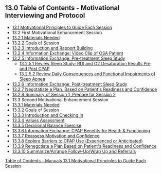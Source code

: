## 13.0 Table of Contents - Motivational Interviewing and Protocol

* [13.1 Motivational Principles to Guide Each Session](:pages_path:/manuals/motivational-interviewing/13-01-motivational-principles.md)
* 13.2 First Motivational Enhancement Session
 * [13.2.1 Materials Needed](:pages_path:/manuals/motivational-interviewing/13-02-01-materials-needed.md)
 * [13.2.2 Goals of Session](:pages_path:/manuals/motivational-interviewing/13-02-02-session-goals.md)
 * [13.2.3 Introduction and Rapport Building](:pages_path:/manuals/motivational-interviewing/13-02-03-introduction-rapport-building.md)
 * [13.2.4 Information Exchange: Video Clip of OSA Patient](:pages_path:/manuals/motivational-interviewing/13-02-04-info-exchange-video-clip.md)
 * [13.2.5 Information Exchange: Pre-treatment Sleep Study](:pages_path:/manuals/motivational-interviewing/13-02-05-00-info-exchange-pretreatment-sleep-study.md)
    * [13.2.5.1 Review Sleep Study: RDI and O2 Desaturation Results Pre and Post CPAP](:pages_path:/manuals/motivational-interviewing/13-02-05-01-review-sleep-study.md)
    * [13.2.5.2 Review Daily Consequences and Functional Impairments of Sleep Apnea](:pages_path:/manuals/motivational-interviewing/13-02-05-02-review-daily-consequences.md)
 * [13.2.6 Information Exchange: Post-treatment Sleep Study](:pages_path:/manuals/motivational-interviewing/13-02-06-info-exchange-posttreatment-sleep-study.md)
 * [13.2.7 Negotatiate a Plan, Based on Patient's Readiness and Confidence](:pages_path:/manuals/motivational-interviewing/13-02-07-negotiate-plan.md)
 * [13.2.8 Summary of Session 1, Prepare for Session 2](:pages_path:/manuals/motivational-interviewing/13-02-08-session1-summary.md)
* 13.3 Second Motivational Enhancement Session
 * [13.3.1 Materials Needed](:pages_path:/manuals/motivational-interviewing/13-03-01-materials-needed.md)
 * [13.3.2 Goals of Session](:pages_path:/manuals/motivational-interviewing/13-03-02-session-goals.md)
 * [13.3.3 Introduction and Checking In](:pages_path:/manuals/motivational-interviewing/13-03-03-introduction-checking-in.md)
 * [13.3.4 Values Assessment](:pages_path:/manuals/motivational-interviewing/13-03-04-value-assessment.md)
 * [13.3.5 Decisional Balance Exercise](:pages_path:/manuals/motivational-interviewing/13-03-05-decisional-balance-exercise.md)
 * [13.3.6 Information Exchange: CPAP Benefits for Health & Functioning](:pages_path:/manuals/motivational-interviewing/13-03-06-info-exchange-cpap-benefits.md)
 * [13.3.7 Reassess Motivation and Confidence](:pages_path:/manuals/motivational-interviewing/13-03-07-reassess-motivation-confidence.md)
 * [13.3.8 Explore Barriers to CPAP Use (Experienced or Anticipated)](:pages_path:/manuals/motivational-interviewing/13-03-08-cpap-use-barriers.md)
 * [13.3.9 Renegotiate a Plan Based on Patient's Readiness and Confidence](:pages_path:/manuals/motivational-interviewing/13-03-09-renegotiate-plan.md)
 * [13.3.10 Summarize/Arrange Follow-Up/Wrap Up and Referrals](:pages_path:/manuals/motivational-interviewing/13-03-10-summarize-and-referrals.md)


<div class="center">
<div class="btn-group">
  <a href=":pages_path:/manuals/manual-toc.md" class="btn btn-default">
    <span class="glyphicon glyphicon-chevron-up"></span>
    Table of Contents - Manuals
  </a>

  <a href=":pages_path:/motivational-interviewing/13-01-motivational-principles.md" class="btn btn-success">
    <span class="glyphicon glyphicon-chevron-right"></span>
    13.1 Motivational Principles to Guide Each Session
  </a>
</div>
</div>
